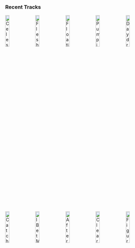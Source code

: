 ### Recent Tracks
[<img src='https://lastfm.freetls.fastly.net/i/u/300x300/ff88e2aae5e746b7c6fe174bed359d39.jpg' width='16%' height='16%' alt='Celeste'>](https://www.last.fm/music/ezra%2bvine/_/celeste)&nbsp;&nbsp;&nbsp;&nbsp;[<img src='https://lastfm.freetls.fastly.net/i/u/300x300/4211646a3ce739547d15cb694f930858.jpg' width='16%' height='16%' alt='Flesh and Blood'>](https://www.last.fm/music/half%2bmoon%2brun/_/flesh%2band%2bblood)&nbsp;&nbsp;&nbsp;&nbsp;[<img src='https://lastfm.freetls.fastly.net/i/u/300x300/16fda1fb522d21544d3e3238ceed13a8.jpg' width='16%' height='16%' alt='Floating through Space'>](https://www.last.fm/music/sia/_/floating%2bthrough%2bspace)&nbsp;&nbsp;&nbsp;&nbsp;[<img src='https://lastfm.freetls.fastly.net/i/u/300x300/42b4d589331a03596e8813c73d0532a8.png' width='16%' height='16%' alt='Pumping Up Clouds'>](https://www.last.fm/music/urban%2bcone/_/pumping%2bup%2bclouds)&nbsp;&nbsp;&nbsp;&nbsp;[<img src='https://lastfm.freetls.fastly.net/i/u/300x300/4d0e0171bfc495cfa99221a21f1f94a6.jpg' width='16%' height='16%' alt='Daydreaming'>](https://www.last.fm/music/milky%2bchance/_/daydreaming)&nbsp;&nbsp;&nbsp;&nbsp;<br>[<img src='https://lastfm.freetls.fastly.net/i/u/300x300/eac187513070d137fc6bf4c1985b82a6.jpg' width='16%' height='16%' alt='Catching Feelings (feat. Six60)'>](https://www.last.fm/music/drax%2bproject/_/catching%2bfeelings%2b%2528feat.%2bsix60%2529)&nbsp;&nbsp;&nbsp;&nbsp;[<img src='https://lastfm.freetls.fastly.net/i/u/300x300/74b0399872646052464309d621075339.jpg' width='16%' height='16%' alt='I Bet My Life'>](https://www.last.fm/music/imagine%2bdragons/_/i%2bbet%2bmy%2blife)&nbsp;&nbsp;&nbsp;&nbsp;[<img src='https://lastfm.freetls.fastly.net/i/u/300x300/846ee90f4f59e0c3dadc56709bd7b6a6.png' width='16%' height='16%' alt='Afterburner'>](https://www.last.fm/music/essenger/_/afterburner)&nbsp;&nbsp;&nbsp;&nbsp;[<img src='https://lastfm.freetls.fastly.net/i/u/300x300/6ca1b854c3b8098d8b9d3733c0581141.jpg' width='16%' height='16%' alt='Clearly'>](https://www.last.fm/music/grace%2bvanderwaal/_/clearly)&nbsp;&nbsp;&nbsp;&nbsp;[<img src='https://lastfm.freetls.fastly.net/i/u/300x300/2a96cbd8b46e442fc41c2b86b821562f.png' width='16%' height='16%' alt='Figure It Out'>](https://www.last.fm/music/ryly/_/figure%2bit%2bout)&nbsp;&nbsp;&nbsp;&nbsp;<br>